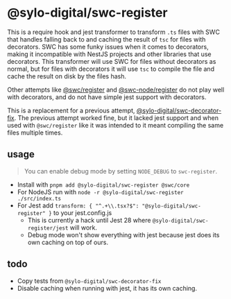 # @sylo-digital/swc-register

This is a require hook and jest transformer to transform `.ts` files with SWC that handles falling back to and caching the result of `tsc` for files with decorators. SWC has some funky issues when it comes to decorators, making it incompatible with NestJS projects and other libraries that use decorators. This transformer will use SWC for files without decorators as normal, but for files with decorators it will use `tsc` to compile the file and cache the result on disk by the files hash.

Other attempts like [@swc/register](https://www.npmjs.com/package/@swc/register) and [@swc-node/register](https://www.npmjs.com/package/@swc-node/register) do not play well with decorators, and do not have simple jest support with decorators.

This is a replacement for a previous attempt, [@sylo-digital/swc-decorator-fix](https://github.com/sylo-digital/swc-decorator-fix). The previous attempt worked fine, but it lacked jest support and when used with `@swc/register` like it was intended to it meant compiling the same files multiple times.

## usage

> You can enable debug mode by setting `NODE_DEBUG` to `swc-register`.

- Install with `pnpm add @sylo-digital/swc-register @swc/core`
- For NodeJS run with `node -r @sylo-digital/swc-register ./src/index.ts`
- For Jest add `transform: { "^.+\\.tsx?$": "@sylo-digital/swc-register" }` to your jest.config.js
  - This is currently a hack until Jest 28 where `@sylo-digital/swc-register/jest` will work.
  - Debug mode won't show everything with jest because jest does its own caching on top of ours.

## todo

- Copy tests from `@sylo-digital/swc-decorator-fix`
- Disable caching when running with jest, it has its own caching.
